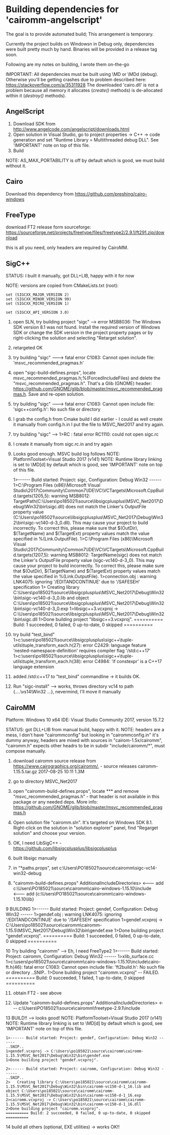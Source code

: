 # Building dependencies for 'cairomm-angelscript'

The goal is to provide automated build; This arrangement is temporary.

Currently the project builds on Windowsn in Debug only, dependencies were built pretty much by hand. Binaries will be provided in a release tag soon.

Following are my notes on building, I wrote them on-the-go

IMPORTANT: All dependencies must be built using \MD or \MDd (debug). Otherwise you'll be getting crashes due to problem described here: https://stackoverflow.com/a/35311928
           The downloaded 'cairo.dll' is not a problem because all memory it allocates (*create()* methods) is de-allocated within it (*destroy()* methods).

## AngelScript

1. Download SDK from http://www.angelcode.com/angelscript/downloads.html
2. Open solution in Visual Studio, go to project properties -> C++ -> code generation and set "Runtime Library = Multithreaded debug DLL". See 'IMPORTANT' note on top of this file.
3. Build

NOTE: AS_MAX_PORTABILITY is off by default which is good, we must build without it.

## Cairo

Download this dependency from https://github.com/preshing/cairo-windows

## FreeType

download FT2 release form sourceforge:	https://sourceforge.net/projects/freetype/files/freetype2/2.9.1/ft291.zip/download

this is all you need, only headers are required by CairoMM.

## SigC++

STATUS: I built it manually, got DLL+LIB, happy with it for now

NOTE: versions are copied from CMakeLists.txt (root):
```
set (SIGCXX_MAJOR_VERSION 2)
set (SIGCXX_MINOR_VERSION 99)
set (SIGCXX_MICRO_VERSION 1)

set (SIGCXX_API_VERSION 3.0)
```

1. open SLN, try building project "sigc" --> 
error MSB8036: The Windows SDK version 8.1 was not found. Install the required version of Windows SDK or change the SDK version in the project property pages or by right-clicking the solution and selecting "Retarget solution".

2. retargeted OK

3. try building "sigc" ---> fatal error C1083: Cannot open include file: 'msvc_recommended_pragmas.h'

4. open "sigc-build-defines.props", locate <ForcedIncludeFiles>msvc_recommended_pragmas.h;%(ForcedIncludeFiles)</ForcedIncludeFiles> and delete the "msvc_recommended_pragmas.h". That's a Glib (GNOME) header: https://github.com/GNOME/glib/blob/master/msvc_recommended_pragmas.h. Save and re-open solution.

5. try building "sigc"  ---> fatal error C1083: Cannot open include file: 'sigc++config.h': No such file or directory

6. I grab the config.h from Cmake build I did earlier - I could as well create it manually from config.h.in
I put the file to MSVC_Net2017 and try again.

7. try building "sigc"  --> 1>RC : fatal error RC1110: could not open sigc.rc

8. I create it manually from sigc.rc.in and try again

9. Looks good enough. MSVC build log follows
	NOTE: PlatformToolset=Visual Studio 2017 (v141)
    NOTE: Runtime library linking is set to \MD[d] by default which is good, see 'IMPORTANT' note on top of this file.

	1>------ Build started: Project: sigc, Configuration: Debug Win32 ------
	1>C:\Program Files (x86)\Microsoft Visual Studio\2017\Community\Common7\IDE\VC\VCTargets\Microsoft.CppBuild.targets(1205,5): warning MSB8012: TargetPath(C:\Users\po185021\source\libsigcplusplus\MSVC_Net2017\Debug\Win32\bin\sigc.dll) does not match the Linker's OutputFile property value (C:\Users\po185021\source\libsigcplusplus\MSVC_Net2017\Debug\Win32\bin\sigc-vc140-d-3_0.dll). This may cause your project to build incorrectly. To correct this, please make sure that $(OutDir), $(TargetName) and $(TargetExt) property values match the value specified in %(Link.OutputFile).
	1>C:\Program Files (x86)\Microsoft Visual Studio\2017\Community\Common7\IDE\VC\VCTargets\Microsoft.CppBuild.targets(1207,5): warning MSB8012: TargetName(sigc) does not match the Linker's OutputFile property value (sigc-vc140-d-3_0). This may cause your project to build incorrectly. To correct this, please make sure that $(OutDir), $(TargetName) and $(TargetExt) property values match the value specified in %(Link.OutputFile).
	1>connection.obj : warning LNK4075: ignoring '/EDITANDCONTINUE' due to '/SAFESEH' specification
	1>   Creating library C:\Users\po185021\source\libsigcplusplus\MSVC_Net2017\Debug\Win32\bin\sigc-vc140-d-3_0.lib and object C:\Users\po185021\source\libsigcplusplus\MSVC_Net2017\Debug\Win32\bin\sigc-vc140-d-3_0.exp
	1>libsigc++3.vcxproj -> C:\Users\po185021\source\libsigcplusplus\MSVC_Net2017\Debug\Win32\bin\sigc.dll
	1>Done building project "libsigc++3.vcxproj".
	========== Build: 1 succeeded, 0 failed, 0 up-to-date, 0 skipped ==========

10. try build "test_bind"
	1>c:\users\po185021\source\libsigcplusplus\sigc++\tuple-utils\tuple_transform_each.h(27): error C2429: language feature 'nested-namespace-definition' requires compiler flag '/std:c++17'
	1>c:\users\po185021\source\libsigcplusplus\sigc++\tuple-utils\tuple_transform_each.h(38): error C4984: 'if constexpr' is a C++17 language extension
	
11. added /std:c++17 to "test_bind" commandline -> it builds OK.

12. Run "sigc-install" --> works, throws directory vc14 to path {\..\..\vs14\Win32 …}, nevermind, I'll move it manually

## CairoMM 

Platform: Windows 10 x64
IDE: Visual Studio Community 2017, version 15.7.2

STATUS: got DLL+LIB from manual build, happy with it. NOTE: headers are a mess, I don't have "cairommconfig" but looking in "cairommconfig.in" it's dummy anyway, headers are mixed with sources in "cairom-1.5x/cairomm", "cairomm.h" expects other headrs to be in subdir "include/cairomm/*", must compose manually.

1. download cairomm source release from https://www.cairographics.org/cairomm/,  - source releases
		cairomm-1.15.5.tar.gz	2017-08-25 10:11 	1.3M
2. go to directory MSVC_Net2017

3. open "cairomm-build-defines.props", locate <ForcedIncludeFiles>***</ForcedIncludeFiles> and remove "msvc_recommended_pragmas.h" - that header is not available in this package or any needed deps. More info: https://github.com/GNOME/glib/blob/master/msvc_recommended_pragmas.h

4. Open solution file "cairomm.sln". It's targeted on Windows SDK 8.1. Right-click on the solution in "solution explorer" panel, find "Regarget solution" and choose your version.

5. OK, I need LibSigC++ - https://github.com/libsigcplusplus/libsigcplusplus

6. built libsigc manually

7. in "*paths.props", set  <GlibEtcInstallRoot>c:\Users\PO185021\source\cairomm\sigc-vc14-win32-debug</GlibEtcInstallRoot>

8. "cairomm-build-defines.props" 
	AdditionalIncludeDirectories> <--- add c:\Users\PO185021\source\cairomm\cairo-windows-1.15.10\include\
	<AdditionalLibraryDirectories> <--- add {c:\Users\PO185021\source\cairomm\cairo-windows-1.15.10\lib\}
	
9 BUILDING
	1>------ Build started: Project: gendef, Configuration: Debug Win32 ------
	1>gendef.obj : warning LNK4075: ignoring '/EDITANDCONTINUE' due to '/SAFESEH' specification
	1>gendef.vcxproj -> C:\Users\po185021\source\cairomm\cairomm-1.15.5\MSVC_Net2017\Debug\Win32\bin\gendef.exe
	1>Done building project "gendef.vcxproj".
	========== Build: 1 succeeded, 0 failed, 0 up-to-date, 0 skipped ==========

10 Try building "cairomm" --> Eh, I need FreeType2
	1>------ Build started: Project: cairomm, Configuration: Debug Win32 ------
	1>xlib_surface.cc
	1>c:\users\po185021\source\cairomm\cairo-windows-1.15.10\include\cairo-ft.h(46): fatal error C1083: Cannot open include file: 'ft2build.h': No such file or directory
	..SNIP..
	1>Done building project "cairomm.vcxproj" -- FAILED.
	========== Build: 0 succeeded, 1 failed, 1 up-to-date, 0 skipped ==========
	
11. obtain FT2   - see above

12.  
	Update "cairomm-build-defines.props" 
		AdditionalIncludeDirectories> <--- c:\Users\PO185021\source\cairomm\freetype-2.9.1\include
		
13 BUILD!! --> looks good!
	NOTE: PlatformToolset=Visual Studio 2017 (v141)
    NOTE: Runtime library linking is set to \MD[d] by default which is good, see 'IMPORTANT' note on top of this file.
    
	1>------ Build started: Project: gendef, Configuration: Debug Win32 ------
	..SNIP..
	1>gendef.vcxproj -> C:\Users\po185021\source\cairomm\cairomm-1.15.5\MSVC_Net2017\Debug\Win32\bin\gendef.exe
	1>Done building project "gendef.vcxproj".
	
	2>------ Build started: Project: cairomm, Configuration: Debug Win32 ------
	..SNIP..
	2>   Creating library C:\Users\po185021\source\cairomm\cairomm-1.15.5\MSVC_Net2017\Debug\Win32\bin\cairomm-vc150-d-1_16.lib and object C:\Users\po185021\source\cairomm\cairomm-1.15.5\MSVC_Net2017\Debug\Win32\bin\cairomm-vc150-d-1_16.exp
	2>cairomm.vcxproj -> C:\Users\po185021\source\cairomm\cairomm-1.15.5\MSVC_Net2017\Debug\Win32\bin\cairomm-vc150-d-1_16.dll
	2>Done building project "cairomm.vcxproj".
	========== Build: 2 succeeded, 0 failed, 0 up-to-date, 0 skipped ==========
	
14 build all others (optional, EXE utilities) -> works OK!!

		

	

	







